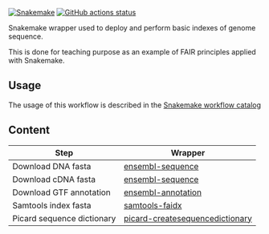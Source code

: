 [![Snakemake](https://img.shields.io/badge/snakemake-≥7.29.0-brightgreen.svg)](https://snakemake.github.io)
[![GitHub actions status](https://github.com/tdayris/fair_genome_indexer/workflows/Tests/badge.svg?branch=main)](https://github.com/tdayris/fair_genome_indexer/actions?query=branch%3Amain+workflow%3ATests)

Snakemake wrapper used to deploy and perform basic indexes of genome sequence.

This is done for teaching purpose as an example of FAIR principles applied with
Snakemake.

## Usage

The usage of this workflow is described in the [Snakemake workflow catalog](https://snakemake.github.io/snakemake-workflow-catalog/?usage=snakemake-workflows%2Frna-seq-star-dese2)

## Content

| Step                       | Wrapper                                                                                                                              |
| -------------------------- | ------------------------------------------------------------------------------------------------------------------------------------ |
| Download DNA fasta         | [ensembl-sequence](https://snakemake-wrappers.readthedocs.io/en/v2.6.0/wrappers/reference/ensembl-sequence.html)                     |
| Download cDNA fasta        | [ensembl-sequence](https://snakemake-wrappers.readthedocs.io/en/v2.6.0/wrappers/reference/ensembl-sequence.html)                     |
| Download GTF annotation    | [ensembl-annotation](https://snakemake-wrappers.readthedocs.io/en/v2.6.0/wrappers/reference/ensembl-annotation.html)                 |
| Samtools index fasta       | [samtools-faidx](https://snakemake-wrappers.readthedocs.io/en/v2.6.0/wrappers/samtools/faidx.html)                                   |
| Picard sequence dictionary | [picard-createsequencedictionary](https://snakemake-wrappers.readthedocs.io/en/v2.6.0/wrappers/picard/createsequencedictionary.html) |

